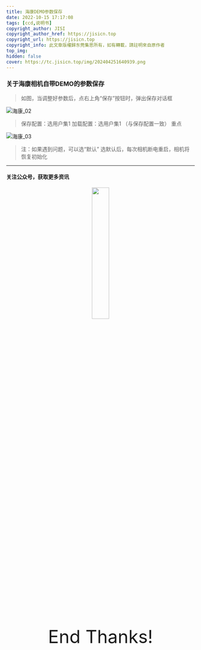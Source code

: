 ```yaml
---
title: 海康DEMO参数保存
date: 2022-10-15 17:17:08
tags: [ccd,说明书]
copyright_author: JISI
copyright_author_href: https://jisicn.top
copyright_url: https://jisicn.top
copyright_info: 此文章版權歸东莞集思所有，如有轉載，請註明來自原作者
top_img: 
hidden: false
cover: https://tc.jisicn.top/img/202404251640939.png
---
```

### 关于海康相机自带DEMO的参数保存

> 如图，当调整好参数后，点右上角“保存”按钮时，弹出保存对话框

![海康_02](https://tc.jisicn.top/img/202404251640499.png)



> 保存配置：选用户集1 
> 加载配置：选用户集1 （与保存配置一致）
> 重点

![海康_03](https://tc.jisicn.top/img/202404251641007.png)

> 注：如果遇到问题，可以选“默认”
> 	选默认后，每次相机断电重启，相机将恢复初始化


---

  #### 关注公众号，获取更多资讯

<div align="center">
    <img src="https://tc.jisicn.top/img/202404251607047.png" width="30%" height="30%"></img>
</div>



<div align='center' ><font size='50'>End Thanks!</font></div>
